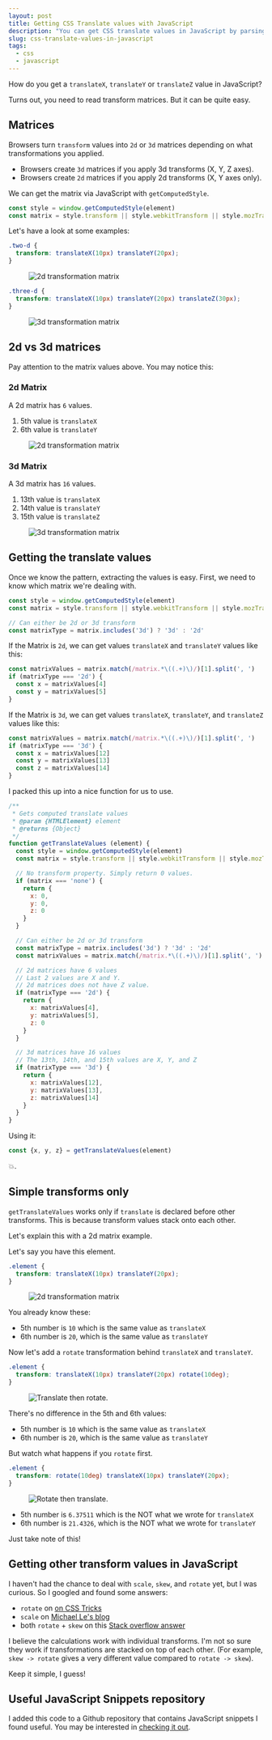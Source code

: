 ```yaml
---
layout: post
title: Getting CSS Translate values with JavaScript
description: "You can get CSS translate values in JavaScript by parsing 2d and 3d matrices. Here's how to do it, and what you should watch out for"
slug: css-translate-values-in-javascript
tags:
  - css
  - javascript
---
```


How do you get a `translateX`, `translateY` or `translateZ` value in JavaScript? 

Turns out, you need to read transform matrices. But it can be quite easy. 

<!-- more -->

## Matrices

Browsers turn `transform` values into `2d` or `3d` matrices depending on what transformations you applied. 

- Browsers create `3d` matrices if you apply 3d transforms (X, Y, Z axes). 
- Browsers create `2d` matrices if you apply 2d transforms (X, Y axes only). 

We can get the matrix via JavaScript with `getComputedStyle`. 

```js
const style = window.getComputedStyle(element)
const matrix = style.transform || style.webkitTransform || style.mozTransform
```

Let's have a look at some examples: 

```css
.two-d {
  transform: translateX(10px) translateY(20px);
}
```

<figure role="figure">
  <img src="/images/2020/translate-in-javascript/two-d.png" alt="2d transformation matrix">
</figure>

```css
.three-d {
  transform: translateX(10px) translateY(20px) translateZ(30px);
}
```

<figure role="figure">
  <img src="/images/2020/translate-in-javascript/three-d.png" alt="3d transformation matrix">
</figure>

## 2d vs 3d matrices

Pay attention to the matrix values above. You may notice this: 

### 2d Matrix

A 2d matrix has `6` values. 

1. 5th value is `translateX`
2. 6th value is `translateY`

<figure role="figure">
  <img src="/images/2020/translate-in-javascript/two-d.png" alt="2d transformation matrix">
</figure>

### 3d Matrix

A 3d matrix has `16` values.

1. 13th value is `translateX`
2. 14th value is `translateY`
3. 15th value is `translateZ`

<figure role="figure">
  <img src="/images/2020/translate-in-javascript/three-d.png" alt="3d transformation matrix">
</figure>

## Getting the translate values

Once we know the pattern, extracting the values is easy. First, we need to know which matrix we're dealing with. 

```js
const style = window.getComputedStyle(element)
const matrix = style.transform || style.webkitTransform || style.mozTransform

// Can either be 2d or 3d transform
const matrixType = matrix.includes('3d') ? '3d' : '2d'
```

If the Matrix is `2d`, we can get values `translateX` and `translateY` values like this: 

```js
const matrixValues = matrix.match(/matrix.*\((.+)\)/)[1].split(', ')
if (matrixType === '2d') {
  const x = matrixValues[4]
  const y = matrixValues[5]
}
```

If the Matrix is `3d`, we can get values `translateX`, `translateY`, and `translateZ` values like this: 

```js
const matrixValues = matrix.match(/matrix.*\((.+)\)/)[1].split(', ')
if (matrixType === '3d') {
  const x = matrixValues[12]
  const y = matrixValues[13]
  const z = matrixValues[14]
}
```

I packed this up into a nice function for us to use. 

```js
/**
 * Gets computed translate values
 * @param {HTMLElement} element
 * @returns {Object}
 */
function getTranslateValues (element) {
  const style = window.getComputedStyle(element)
  const matrix = style.transform || style.webkitTransform || style.mozTransform

  // No transform property. Simply return 0 values.
  if (matrix === 'none') {
    return {
      x: 0,
      y: 0,
      z: 0
    }
  }

  // Can either be 2d or 3d transform
  const matrixType = matrix.includes('3d') ? '3d' : '2d'
  const matrixValues = matrix.match(/matrix.*\((.+)\)/)[1].split(', ')

  // 2d matrices have 6 values
  // Last 2 values are X and Y.
  // 2d matrices does not have Z value.
  if (matrixType === '2d') {
    return {
      x: matrixValues[4],
      y: matrixValues[5],
      z: 0
    }
  }

  // 3d matrices have 16 values
  // The 13th, 14th, and 15th values are X, Y, and Z
  if (matrixType === '3d') {
    return {
      x: matrixValues[12],
      y: matrixValues[13],
      z: matrixValues[14]
    }
  }
}
```

Using it: 

```js
const {x, y, z} = getTranslateValues(element)
```

💥. 

## Simple transforms only

`getTranslateValues` works only if `translate` is declared before other transforms. This is because transform values stack onto each other. 

Let's explain this with a 2d matrix example. 

Let's say you have this element. 

```css
.element {
  transform: translateX(10px) translateY(20px);
}
```

<figure role="figure">
  <img src="/images/2020/translate-in-javascript/two-d.png" alt="2d transformation matrix">
</figure>

You already know these: 

- 5th number is `10` which is the same value as `translateX`
- 6th number is `20`, which is the same value as `translateY`

Now let's add a `rotate` transformation behind `translateX` and `translateY`. 

```css
.element {
  transform: translateX(10px) translateY(20px) rotate(10deg);
}
```

<figure role="figure">
  <img src="/images/2020/translate-in-javascript/translate-rotate.png" alt="Translate then rotate.">
</figure>

There's no difference in the 5th and 6th values: 

- 5th number is `10` which is the same value as `translateX`
- 6th number is `20`, which is the same value as `translateY`

But watch what happens if you `rotate` first. 

```css
.element {
  transform: rotate(10deg) translateX(10px) translateY(20px);
}
```

<figure role="figure">
  <img src="/images/2020/translate-in-javascript/rotate-translate.png" alt="Rotate then translate.">
</figure>

- 5th number is `6.37511` which is the NOT what we wrote for `translateX`
- 6th number is `21.4326`, which is the NOT what we wrote for `translateY`

Just take note of this! 

## Getting other transform values in JavaScript

I haven't had the chance to deal with `scale`, `skew`, and `rotate` yet, but I was curious. So I googled and found some answers: 

- `rotate` on [on CSS Tricks][1]
- `scale` on [Michael Le's blog][2]
- both `rotate` + `skew` on this [Stack overflow answer][3]

I believe the calculations work with individual transforms. I'm not so sure they work if transformations are stacked on top of each other. (For example, `skew -> rotate` gives a very different value compared to `rotate -> skew`). 

Keep it simple, I guess! 

## Useful JavaScript Snippets repository

I added this code to a Github repository that contains JavaScript snippets I found useful. You may be interested in [checking it out][4]. 

[1]:	https://css-tricks.com/get-value-of-css-rotation-through-javascript/ "Get Value of CSS Rotation through JavaScript"
[2]:	https://www.michael1e.com/get-scale-value-css-javascript/ "Get Scale Value of CSS Transformation through Javascript"
[3]:	https://stackoverflow.com/questions/5107134/find-the-rotation-and-skew-of-a-matrix-transformation "Find the Rotation and Skew of a Matrix transformation"
[4]:	https://github.com/zellwk/useful-js-snippets "Useful JavaScript snippets"